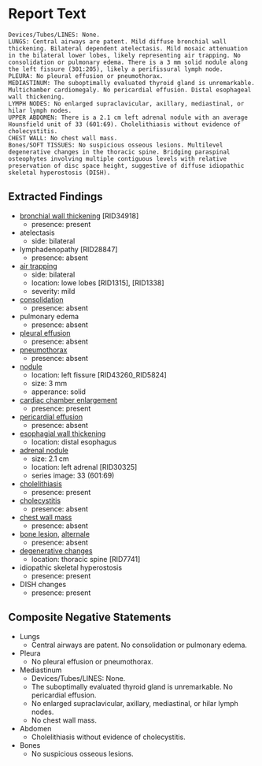 # Report Text

```text
Devices/Tubes/LINES: None.
LUNGS: Central airways are patent. Mild diffuse bronchial wall thickening. Bilateral dependent atelectasis. Mild mosaic attenuation in the bilateral lower lobes, likely representing air trapping. No consolidation or pulmonary edema. There is a 3 mm solid nodule along the left fissure (301:205), likely a perifissural lymph node. 
PLEURA: No pleural effusion or pneumothorax.
MEDIASTINUM: The suboptimally evaluated thyroid gland is unremarkable. Multichamber cardiomegaly. No pericardial effusion. Distal esophageal wall thickening.
LYMPH NODES: No enlarged supraclavicular, axillary, mediastinal, or hilar lymph nodes.
UPPER ABDOMEN: There is a 2.1 cm left adrenal nodule with an average Hounsfield unit of 33 (601:69). Cholelithiasis without evidence of cholecystitis.
CHEST WALL: No chest wall mass.
Bones/SOFT TISSUES: No suspicious osseous lesions. Multilevel degenerative changes in the thoracic spine. Bridging paraspinal osteophytes involving multiple contiguous levels with relative preservation of disc space height, suggestive of diffuse idiopathic skeletal hyperostosis (DISH).
```

## Extracted Findings

- [bronchial wall thickening](../../definitions/hood/bronchial-wall-thickening.md) \[RID34918\]
  - presence: present
- atelectasis
  - side: bilateral
- lymphadenopathy \[RID28847\]
  - presence: absent
- [air trapping](../../definitions/upmedic/AirTrapping.cde.md)
  - side: bilateral
  - location: lowe lobes \[RID1315\], \[RID1338\]
  - severity: mild
- [consolidation](../../definitions/smartreporting/consolidation.txt)
  - presence: absent
- pulmonary edema
  - presence: absent
- [pleural effusion](../../definitions/hood/pleural-effusion.md)
  - presence: absent
- [pneumothorax](../../definitions/hood/pneumothorax.md)
  - presence: absent
- [nodule](../../definitions/hood/pulmonary-nodule.md)
  - location: left fissure \[RID43260_RID5824\]
  - size: 3 mm
  - apperance: solid
- [cardiac chamber enlargement](../../definitions/upmedic/Cardiomegaly.cde.md)
  - presence: present
- [pericardial effusion](../../definitions/hood/pericardial-effusion.md)
  - presence: absent
- [esophagial wall thickening](../../definitions/hood/esophageal-wall-thickening.md)
  - location: distal esophagus
- [adrenal nodule](../../definitions/hood/adrenal-nodule.md)
  - size: 2.1 cm
  - location: left adrenal \[RID30325\]
  - series image: 33 (601:69)
- [cholelithiasis](../../definitions/hood/cholelithiasis.md)
  - presence: present
- [cholecystitis](../../definitions/hood/cholelithiasis.md)
  - presence: absent
- [chest wall mass](../../definitions/nuance/chest_wall_mass.json)
  - presence: absent
- [bone lesion](../../definitions/hood/sclerotic-lesion.md), [alternale](../../definitions/hood/lytic-lesion.md)
  - presence: absent
- [degenerative changes](../../definitions/nuance/thoracic_spine_degenerative_changes.json)
  - location: thoracic spine \[RID7741\]
- idiopathic skeletal hyperostosis
  - presence: present
- DISH changes
  - presence: present

## Composite Negative Statements

- Lungs
  - Central airways are patent. No consolidation or pulmonary edema.
- Pleura
  - No pleural effusion or pneumothorax.
- Mediastinum
  - Devices/Tubes/LINES: None.
  - The suboptimally evaluated thyroid gland is unremarkable. No pericardial effusion.
  - No enlarged supraclavicular, axillary, mediastinal, or hilar lymph nodes.
  - No chest wall mass.
- Abdomen
  - Cholelithiasis without evidence of cholecystitis.
- Bones
  - No suspicious osseous lesions.
